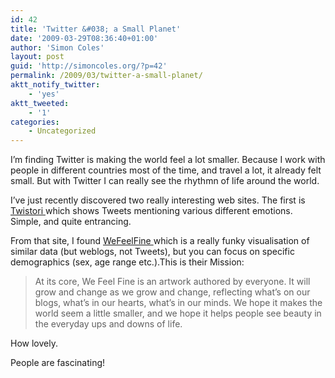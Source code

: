 ```yaml
---
id: 42
title: 'Twitter &#038; a Small Planet'
date: '2009-03-29T08:36:40+01:00'
author: 'Simon Coles'
layout: post
guid: 'http://simoncoles.org/?p=42'
permalink: /2009/03/twitter-a-small-planet/
aktt_notify_twitter:
    - 'yes'
aktt_tweeted:
    - '1'
categories:
    - Uncategorized
---
```


I’m finding Twitter is making the world feel a lot smaller. Because I work with people in different countries most of the time, and travel a lot, it already felt small. But with Twitter I can really see the rhythmn of life around the world.

I’ve just recently discovered two really interesting web sites. The first is [Twistori ](http://twistori.com/#i_love)which shows Tweets mentioning various different emotions. Simple, and quite entrancing.

From that site, I found [WeFeelFine ](http://www.wefeelfine.org/)which is a really funky visualisation of similar data (but weblogs, not Tweets), but you can focus on specific demographics (sex, age range etc.).This is their Mission:

> At its core, We Feel Fine is an artwork authored by everyone. It will grow and change as we grow and change, reflecting what’s on our blogs, what’s in our hearts, what’s in our minds. We hope it makes the world seem a little smaller, and we hope it helps people see beauty in the everyday ups and downs of life.

How lovely.

People are fascinating!
